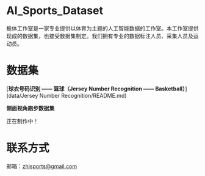 # AI_Sports_Dataset
栀体工作室是一家专业提供以体育为主题的人工智能数据的工作室。本工作室提供现成的数据集，也接受数据集制定。我们拥有专业的数据标注人员、采集人员及运动员。

# 数据集

[**球衣号码识别 —— 篮球（Jersey Number Recognition —— Basketball）**](data/Jersey Number Recognition/README.md)


**侧面视角跑步数据集**

正在制作中！


# 联系方式

邮箱：zhisports@gmail.com
